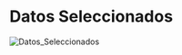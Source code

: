 # Datos Seleccionados
![Datos_Seleccionados](https://user-images.githubusercontent.com/56943051/69019691-ae6b8500-097f-11ea-87e4-5870ecc66406.png)

